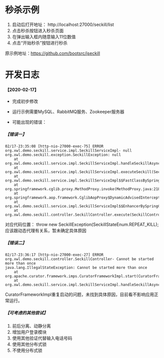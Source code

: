 # 秒杀示例

1. 启动后打开地址： http://localhost:27000/seckill/list
2. 点击秒杀按钮进入秒杀页面
3. 在弹出输入框内随意输入11位数值
4. 点击“开始秒杀”按钮进行秒杀


原示例地址：https://github.com/bootsrc/jseckill

# 开发日志

#### 【2020-02-17】

* 完成初步修改

* 运行示例需要MySQL、RabbitMQ服务、Zookeeper服务器

* 可能出现的错误：

##### 【错误一】

```
02/17-23:35:08 [http-nio-27000-exec-75] ERROR org.xwl.demo.seckill.service.impl.SeckillServiceImpl- null
org.xwl.demo.seckill.exception.SeckillException: null
	at org.xwl.demo.seckill.service.impl.SeckillServiceImpl.handleSeckillAsync(SeckillServiceImpl.java:178)
	at org.xwl.demo.seckill.service.impl.SeckillServiceImpl.executeSeckill(SeckillServiceImpl.java:127)
	at org.xwl.demo.seckill.service.impl.SeckillServiceImpl$$FastClassBySpringCGLIB$$3c6ab3c.invoke(<generated>)
	at org.springframework.cglib.proxy.MethodProxy.invoke(MethodProxy.java:218)
	at org.springframework.aop.framework.CglibAopProxy$DynamicAdvisedInterceptor.intercept(CglibAopProxy.java:684)
	at org.xwl.demo.seckill.service.impl.SeckillServiceImpl$$EnhancerBySpringCGLIB$$90d560f.executeSeckill(<generated>)
	at org.xwl.demo.seckill.controller.SeckillController.execute(SeckillController.java:98)	
```
对应代码位置： throw new SeckillException(SeckillStateEnum.REPEAT_KILL);	
应该跟动态代理有关系，暂未确定具体原因

##### 【错误二】

```
02/17-23:36:17 [http-nio-27000-exec-27] ERROR org.xwl.demo.seckill.controller.SeckillController- Cannot be started more than once
java.lang.IllegalStateException: Cannot be started more than once
	at org.apache.curator.framework.imps.CuratorFrameworkImpl.start(CuratorFrameworkImpl.java:311)
	at org.xwl.demo.seckill.service.impl.SeckillServiceImpl.handleSeckillAsync(SeckillServiceImpl.java:162)
```
	
CuratorFrameworkImpl重复启动的问题，未找到具体原因，目前看不影响应用正常运行。


##### 【可考虑的其他尝试】

1. 前后分离、动静分离
2. 增加用户登录模块
3. 使用其他验证代替输入电话号码
4. 使用其他分布式锁
5. 不使用分布式锁

